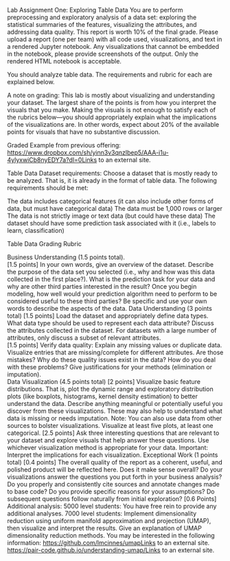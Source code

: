 Lab Assignment One: Exploring Table Data 
You are to perform preprocessing and exploratory analysis of a data set: exploring the statistical summaries of the features, visualizing the attributes, and addressing data quality. This report is worth 10% of the final grade. Please upload a report (one per team) with all code used, visualizations, and text in a rendered Jupyter notebook. Any visualizations that cannot be embedded in the notebook, please provide screenshots of the output. Only the rendered HTML notebook is acceptable. 

You should analyze table data. The requirements and rubric for each are explained below.

A note on grading: This lab is mostly about visualizing and understanding your dataset. The largest share of the points is from how you interpret the visuals that you make. Making the visuals is not enough to satisfy each of the rubrics below—you should appropriately explain what the implications of the visualizations are. In other words, expect about 20% of the available points for visuals that have no substantive discussion. 

Graded Example from previous offering: https://www.dropbox.com/sh/yinn3v3qnzlbep5/AAA-i1u-4ylyxwiCb8nyEDY7a?dl=0Links to an external site. 

Table Data 
Dataset requirements: Choose a dataset that is mostly ready to be analyzed. That is, it is already in the format of table data. The following requirements should be met:

The data includes categorical features (it can also include other forms of data, but must have categorical data)
The data must be 1,000 rows or larger
The data is not strictly image or text data (but could have these data)
The dataset should have some prediction task associated with it (i.e., labels to learn, classification)
 

Table Data Grading Rubric

Business Understanding (1.5 points total).  
[1.5 points] In your own words, give an overview of the dataset. Describe the purpose of the data set you selected (i.e., why and how was this data collected in the first place?). What is the prediction task for your data and why are other third parties interested in the result? Once you begin modeling, how well would your prediction algorithm need to perform to be considered useful to these third parties?
Be specific and use your own words to describe the aspects of the data.
Data Understanding (3 points total)
[1.5 points] Load the dataset and appropriately define data types. What data type should be used to represent each data attribute? Discuss the attributes collected in the dataset. For datasets with a large number of attributes, only discuss a subset of relevant attributes.  
[1.5 points] Verify data quality: Explain any missing values or duplicate data. Visualize entries that are missing/complete for different attributes. Are those mistakes? Why do these quality issues exist in the data? How do you deal with these problems? Give justifications for your methods (elimination or imputation).  
Data Visualization (4.5 points total)
[2 points] Visualize basic feature distributions. That is, plot the dynamic range and exploratory distribution plots (like boxplots, histograms, kernel density estimation) to better understand the data. Describe anything meaningful or potentially useful you discover from these visualizations. These may also help to understand what data is missing or needs imputation. Note: You can also use data from other sources to bolster visualizations. Visualize at least five plots, at least one categorical. 
[2.5 points] Ask three interesting questions that are relevant to your dataset and explore visuals that help answer these questions. Use whichever visualization method is appropriate for your data.  Important: Interpret the implications for each visualization. 
  Exceptional Work (1 points total)
[0.4 points] The overall quality of the report as a coherent, useful, and polished product will be reflected here. Does it make sense overall? Do your visualizations answer the questions you put forth in your business analysis? Do you properly and consistently cite sources and annotate changes made to base code? Do you provide specific reasons for your assumptions? Do subsequent questions follow naturally from initial exploration?
[0.6 Points] Additional analysis:
5000 level students: You have free rein to provide any additional analyses. 
7000 level students: Implement dimensionality reduction using uniform manifold approximation and projection (UMAP), then visualize and interpret the results. Give an explanation of UMAP dimensionality reduction methods. You may be interested in the following information:
https://github.com/lmcinnes/umapLinks to an external site. 
https://pair-code.github.io/understanding-umap/Links to an external site. 
